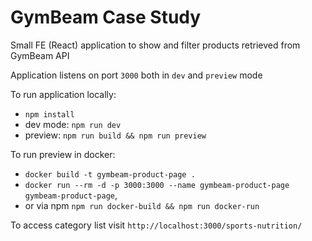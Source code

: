 # GymBeam Case Study

Small FE (React) application to show and filter products retrieved from GymBeam API

Application listens on port `3000` both in `dev` and `preview` mode

To run application locally:
- `npm install`
- dev mode: `npm run dev`
- preview: `npm run build && npm run preview`

To run preview in docker:
- `docker build -t gymbeam-product-page .` 
- `docker run --rm -d -p 3000:3000 --name gymbeam-product-page gymbeam-product-page`,
- or via npm `npm run docker-build && npm run docker-run`

To access category list visit `http://localhost:3000/sports-nutrition/`
